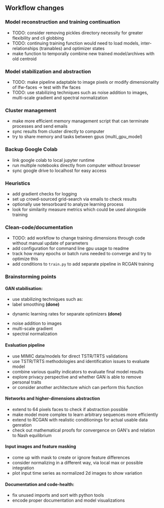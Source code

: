 ## Workflow changes

### Model reconstruction and training continuation
* TODO: consider removing pickles directory necessity for greater flexibility and cli globbing
* TODO: continuing training function would need to load models, inter-relationships (trainables) and optimizer states
* make function to temporally combine new trained model/archives with old centroid

### Model stabilization and abstraction
* TODO: make pipeline adaptable to image pixels or modify dimensionality of lfw-faces -> test with lfw faces
* TODO: use stabilizing techniques such as noise addition to images, multi-scale gradient and spectral normalization

### Cluster management
* make more efficient memory management script that can terminate processes and send emails
* sync results from cluster directly to computer
* try to share memory and tasks between gpus (multi\_gpu\_model)

### Backup Google Colab
* link google colab to local jupyter runtime
* run multiple notebooks directly from computer without browser
* sync google drive to localhost for easy access

### Heuristics
* add gradient checks for logging
* set up crowd-sourced grid-search via emails to check results
* optionally use tensorboard to analyze learning process
* look for similarity measure metrics which could be used alongside training

### Clean-code/documentation
* TODO: add workflow to change training dimensions through code without manual update of parameters
* add configuration for command line gpu usage to readme
* track how many epochs or batch runs needed to converge and try to optimize this
* add conditions to `train.py` to add separate pipeline in RCGAN training

### Brainstorming points
#### GAN stabilisation:
* use stabilizing techniques such as: 
* label smoothing **(done)**
+ dynamic learning rates for separate optimizers **(done)**
* noise addition to images
* multi-scale gradient
* spectral normalization

#### Evaluation pipeline
* use MIMIC data/models for direct TSTR/TRTS validations
* use TSTR/TRTS methodologies and identification issues to evaluate model
* combine various quality indicators to evaluate final model results
* explore privacy perspective and whether GAN is able to remove personal traits
* or consider another architecture which can perform this function

#### Networks and higher-dimensions abstraction
* extend to 64 pixels faces to check if abstraction possible
* make model more complex to learn arbitrary sequences more efficiently
* extend to RCGAN with realistic conditionings for actual usable data genration
* check out mathematical proofs for convergence on GAN's and relation to Nash equilibrium

#### Input images and feature masking
* come up with mask to create or ignore feature differences
* consider normalizing in a different way, via local max or possible integration
* plot input time series as normalized 2d images to show variation

#### Documentation and code-health:
* fix unused imports and sort with python tools
* encode proper documentation and model visualizations

